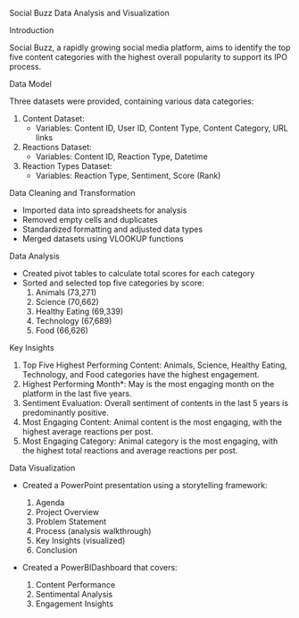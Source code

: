 Social Buzz Data Analysis and Visualization

Introduction

Social Buzz, a rapidly growing social media platform, aims to identify the top five content categories with the highest overall popularity to support its IPO process.

Data Model

Three datasets were provided, containing various data categories:

1. Content Dataset:
    - Variables: Content ID, User ID, Content Type, Content Category, URL links
2. Reactions Dataset:
    - Variables: Content ID, Reaction Type, Datetime
3. Reaction Types Dataset:
    - Variables: Reaction Type, Sentiment, Score (Rank)

Data Cleaning and Transformation

- Imported data into spreadsheets for analysis
- Removed empty cells and duplicates
- Standardized formatting and adjusted data types
- Merged datasets using VLOOKUP functions

Data Analysis

- Created pivot tables to calculate total scores for each category
- Sorted and selected top five categories by score:
    1. Animals (73,271)
    2. Science (70,662)
    3. Healthy Eating (69,339)
    4. Technology (67,689)
    5. Food (66,626)

Key Insights

1. Top Five Highest Performing Content: Animals, Science, Healthy Eating, Technology, and Food categories have the highest engagement.
2. Highest Performing Month*: May is the most engaging month on the platform in the last five years.
3. Sentiment Evaluation: Overall sentiment of contents in the last 5 years is predominantly positive.
4. Most Engaging Content: Animal content is the most engaging, with the highest average reactions per post.
5. Most Engaging Category: Animal category is the most engaging, with the highest total reactions and average reactions per post.

Data Visualization

- Created a PowerPoint presentation using a storytelling framework:
    1. Agenda
    2. Project Overview
    3. Problem Statement
    4. Process (analysis walkthrough)
    5. Key Insights (visualized)
    6. Conclusion

- Created a PowerBIDashboard that covers:
    1. Content Performance
    2. Sentimental Analysis
    3. Engagement Insights
